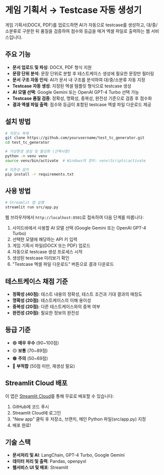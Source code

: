 # 게임 기획서 → Testcase 자동 생성기

게임 기획서(DOCX, PDF)를 업로드하면 AI가 자동으로 testcase를 생성하고, 대/중/소분류로 구분한 뒤 품질을 검증하여 점수와 등급을 매겨 엑셀 파일로 출력하는 웹 서비스입니다.

## 주요 기능

- **문서 업로드 및 파싱**: DOCX, PDF 형식 지원
- **문장 단위 분석**: 문장 단위로 분할 후 테스트케이스 생성에 필요한 문장만 필터링
- **문서 구조 자동 인식**: AI가 문서 내 구조를 분석하여 대/중/소분류 자동 지정
- **Testcase 자동 생성**: 지정된 엑셀 템플릿 형식으로 testcase 생성
- **AI 모델 선택**: Google Gemini 또는 OpenAI GPT-4 Turbo 선택 가능
- **Testcase 품질 검증**: 정확성, 명확성, 중복성, 완전성 기준으로 검증 후 점수화
- **결과 엑셀 파일 출력**: 점수와 등급이 포함된 testcase 엑셀 파일 다운로드 제공

## 설치 방법

```bash
# 저장소 복제
git clone https://github.com/yourusername/test_tc_generator.git
cd test_tc_generator

# 가상환경 생성 및 활성화 (선택사항)
python -m venv venv
source venv/bin/activate  # Windows의 경우: venv\Scripts\activate

# 의존성 설치
pip install -r requirements.txt
```

## 사용 방법

```bash
# Streamlit 앱 실행
streamlit run src/app.py
```

웹 브라우저에서 `http://localhost:8501`로 접속하여 다음 단계를 따릅니다:

1. 사이드바에서 사용할 AI 모델 선택 (Google Gemini 또는 OpenAI GPT-4 Turbo)
2. 선택한 모델에 해당하는 API 키 입력
3. 게임 기획서 파일(DOCX 또는 PDF) 업로드
4. 자동으로 testcase 생성 프로세스 시작
5. 생성된 testcase 미리보기 확인
6. "Testcase 엑셀 파일 다운로드" 버튼으로 결과 다운로드

## 테스트케이스 채점 기준

- **정확성 (40점)**: 테스트 내용의 정확성, 테스트 조건과 기대 결과의 매칭도
- **명확성 (20점)**: 테스트케이스의 이해 용이성
- **중복성 (20점)**: 다른 테스트케이스와의 중복 여부
- **완전성 (20점)**: 필요한 정보의 완전성

## 등급 기준

- 🟢 **매우 우수** (90~100점)
- 🟡 **보통** (70~89점)
- 🟠 **주의** (50~69점)
- 🔴 **부적합** (50점 미만, 재생성 필요)

## Streamlit Cloud 배포

이 앱은 [Streamlit Cloud](https://streamlit.io/cloud)를 통해 무료로 배포할 수 있습니다:

1. GitHub에 코드 푸시
2. Streamlit Cloud에 로그인
3. "New app" 클릭 후 저장소, 브랜치, 메인 Python 파일(src/app.py) 지정
4. 배포 완료!

## 기술 스택

- **문서처리 및 AI**: LangChain, GPT-4 Turbo, Google Gemini
- **데이터 처리 및 출력**: Pandas, openpyxl
- **웹서비스 UI 및 배포**: Streamlit